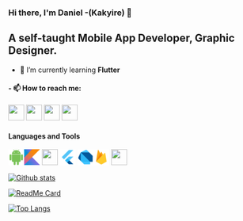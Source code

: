 ### Hi there, I'm Daniel -(Kakyire) 👋

## A self-taught Mobile App Developer, Graphic Designer.
<!--

- 🔭 I’m currently working on ...
- 👯 I’m looking to collaborate on ...
- 🤔 I’m looking for help with ...- 💬 Ask me about ...
- ⚡ Fun fact: I haven't travel outside my country.
- 😄 Pronouns: ...

-->
- 🌱 I’m currently learning **Flutter**

#### - 📫 How to reach me: 

[<img height="32" width="32" src="https://i.pinimg.com/564x/4e/d6/c0/4ed6c0d35a6e50eb0d5ff72ecc6ae0f9.jpg" />](https://www.instagram.com/kakyirelastborn)
[<img height="32" width="32" src="https://i.pinimg.com/236x/bc/20/72/bc2072d5808e62ea5182b73eab871de2.jpg" />](https://www.facebook.com/kakyirelastborn)
[<img height="32" width="32" src="https://raw.githubusercontent.com/anuraghazra/anuraghazra/master/assets/twitter.svg" />](https://www.twitter.com/kakyirelastborn)
[<img height="32" width="32" src="https://i.pinimg.com/236x/22/90/79/229079c8f5240851cece598cf8eee770.jpg" />](danielfrimpong92@gmail.com)



#### Languages and Tools
<img height="32" width="32" src="https://raw.githubusercontent.com/github/explore/80688e429a7d4ef2fca1e82350fe8e3517d3494d/topics/android/android.png" /><img height="32" width="32" src="https://raw.githubusercontent.com/github/explore/80688e429a7d4ef2fca1e82350fe8e3517d3494d/topics/kotlin/kotlin.png" />
<img height="32" width="32" src="https://i.pinimg.com/236x/f1/ea/a7/f1eaa7278f64e27128e062a3de918265.jpg" />
<img height="32" width="32" src="https://raw.githubusercontent.com/github/explore/80688e429a7d4ef2fca1e82350fe8e3517d3494d/topics/flutter/flutter.png" />
<img height="32" width="32" src="https://raw.githubusercontent.com/github/explore/80688e429a7d4ef2fca1e82350fe8e3517d3494d/topics/dart/dart.png" /><img height="32" width="32" src="https://raw.githubusercontent.com/github/explore/80688e429a7d4ef2fca1e82350fe8e3517d3494d/topics/firebase/firebase.png" />
<img height="32" width="32" src="https://i.pinimg.com/236x/51/b0/ba/51b0ba46b3b854fcbfc08fc0be57ce5d.jpg" />


[![Github stats](https://github-readme-stats.vercel.app/api?username=kakyire&show_icons=true&count_private=true)](https://github.com/kakyire/github-readme-stats)



[![ReadMe Card](https://github-readme-stats.vercel.app/api/pin/?username=kakyire&repo=github-readme-stats)](https://github.com/kakyire/github-readme-stats)

[![Top Langs](https://github-readme-stats.vercel.app/api/top-langs/?username=kakyire&langs_count=20)](https://github.com/kakyire/github-readme-stats)



